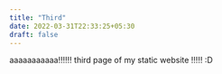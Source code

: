 ```yaml
---
title: "Third"
date: 2022-03-31T22:33:25+05:30
draft: false
---
```

aaaaaaaaaaa!!!!!!
third page of my static website !!!!!
:D
